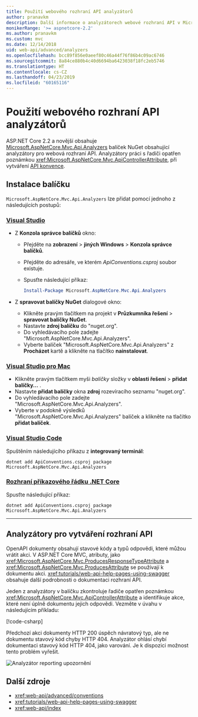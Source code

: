 ```yaml
---
title: Použití webového rozhraní API analyzátorů
author: pranavkm
description: Další informace o analyzátorech webové rozhraní API v Microsoft.AspNetCore.Mvc.Api.Analyzers.
monikerRange: '>= aspnetcore-2.2'
ms.author: pranavkm
ms.custom: mvc
ms.date: 12/14/2018
uid: web-api/advanced/analyzers
ms.openlocfilehash: bcc89f856e0aeef80c46a44f76f86b4c09ac6746
ms.sourcegitcommit: 8a84ce880b4c40d6694ba6423038f18fc2eb5746
ms.translationtype: HT
ms.contentlocale: cs-CZ
ms.lasthandoff: 04/23/2019
ms.locfileid: "60165116"
---
```

# <a name="use-web-api-analyzers"></a>Použití webového rozhraní API analyzátorů

ASP.NET Core 2.2 a novější obsahuje [Microsoft.AspNetCore.Mvc.Api.Analyzers](https://www.nuget.org/packages/Microsoft.AspNetCore.Mvc.Api.Analyzers) balíček NuGet obsahující analyzátory pro webová rozhraní API. Analyzátory práci s řadiči opatřen poznámkou <xref:Microsoft.AspNetCore.Mvc.ApiControllerAttribute>, při vytváření [API konvence](xref:web-api/advanced/conventions).

## <a name="package-installation"></a>Instalace balíčku

`Microsoft.AspNetCore.Mvc.Api.Analyzers` lze přidat pomocí jednoho z následujících postupů:

### <a name="visual-studiotabvisual-studio"></a>[Visual Studio](#tab/visual-studio)

* Z **Konzola správce balíčků** okno:
  * Přejděte na **zobrazení** > **jiných Windows** > **Konzola správce balíčků**.
  * Přejděte do adresáře, ve kterém *ApiConventions.csproj* soubor existuje.
  * Spusťte následující příkaz:

    ```powershell
    Install-Package Microsoft.AspNetCore.Mvc.Api.Analyzers
    ```

* Z **spravovat balíčky NuGet** dialogové okno:
  * Klikněte pravým tlačítkem na projekt v **Průzkumníka řešení** > **spravovat balíčky NuGet**.
  * Nastavte **zdroj balíčku** do "nuget.org".
  * Do vyhledávacího pole zadejte "Microsoft.AspNetCore.Mvc.Api.Analyzers".
  * Vyberte balíček "Microsoft.AspNetCore.Mvc.Api.Analyzers" z **Procházet** kartě a klikněte na tlačítko **nainstalovat**.

### <a name="visual-studio-for-mactabvisual-studio-mac"></a>[Visual Studio pro Mac](#tab/visual-studio-mac)

* Klikněte pravým tlačítkem myši *balíčky* složky v **oblasti řešení** > **přidat balíčky...** .
* Nastavte **přidat balíčky** okna **zdroj** rozevíracího seznamu "nuget.org".
* Do vyhledávacího pole zadejte "Microsoft.AspNetCore.Mvc.Api.Analyzers".
* Vyberte v podokně výsledků "Microsoft.AspNetCore.Mvc.Api.Analyzers" balíček a klikněte na tlačítko **přidat balíček**.

### <a name="visual-studio-codetabvisual-studio-code"></a>[Visual Studio Code](#tab/visual-studio-code)

Spuštěním následujícího příkazu z **integrovaný terminál**:

```console
dotnet add ApiConventions.csproj package Microsoft.AspNetCore.Mvc.Api.Analyzers
```

### <a name="net-core-clitabnetcore-cli"></a>[Rozhraní příkazového řádku .NET Core](#tab/netcore-cli)

Spusťte následující příkaz:

```console
dotnet add ApiConventions.csproj package Microsoft.AspNetCore.Mvc.Api.Analyzers
```

---

## <a name="analyzers-for-api-conventions"></a>Analyzátory pro vytváření rozhraní API

OpenAPI dokumenty obsahují stavové kódy a typů odpovědi, které můžou vrátit akci. V ASP.NET Core MVC, atributy, jako <xref:Microsoft.AspNetCore.Mvc.ProducesResponseTypeAttribute> a <xref:Microsoft.AspNetCore.Mvc.ProducesAttribute> se používají k dokumentu akci. <xref:tutorials/web-api-help-pages-using-swagger> obsahuje další podrobnosti o dokumentaci rozhraní API.

Jeden z analyzátory v balíčku zkontroluje řadiče opatřen poznámkou <xref:Microsoft.AspNetCore.Mvc.ApiControllerAttribute> a identifikuje akce, které není úplně dokumentu jejich odpovědi. Vezměte v úvahu v následujícím příkladu:

[!code-csharp[](conventions/sample/Controllers/ContactsController.cs?name=missing404docs&highlight=9)]

Předchozí akci dokumenty HTTP 200 úspěch návratový typ, ale ne dokumentu stavový kód chyby HTTP 404. Analyzátor ohlásí chybí dokumentaci stavový kód HTTP 404, jako varování. Je k dispozici možnost tento problém vyřešit.

![Analyzátor reporting upozornění](conventions/_static/Analyzer.gif)

## <a name="additional-resources"></a>Další zdroje

* <xref:web-api/advanced/conventions>
* <xref:tutorials/web-api-help-pages-using-swagger>
* <xref:web-api/index>
